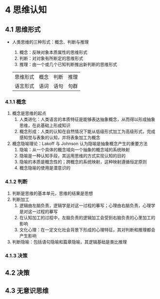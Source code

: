 # 4 思维认知

## 4.1 思维形式

- 人类思维的三种形式：概念、判断与推理
    1. 概念：反映对象本质属性的思维形式
    2. 判断：对对象有所断定的思维形式
    3. 推理：由一个或几个已知判断推出新判断的思维形式

    |          |       |       |       |
    | :------: | :---: | :---: | :---: |
    | 思维形式 | 概念  | 判断  | 推理  |
    | 语言形式 | 语词  | 语句  | 句群  |

### 4.1.1 概念
1. 概念是思维的起点
    1. 人类进化：人类语言的本质特征是能够表达抽象概念，从而得以形成抽象思维，在此基础上形成知识
    2. 概念形成：人类的认知在自然情况下能从低级形式加工为高级形式，完成感知觉与表象的认知，并将表象加工为概念
2. 概念隐喻理论：$\text{Lakoff}$ 与 $\text{Johnson}$ 认为隐喻是抽象概念产生的重要方法
    1. 隐喻：从一个具体的概念域向一个抽象的概念域的系统映射
    2. 隐喻是一种认知手段，其运用思维的方式实现认知的目的
    3. 隐喻的本质是概念性的；跨概念的系统映射，这种映射遵循恒定原则
    4. 概念隐喻的使用是潜意识的

### 4.1.2 判断
1. 判断是思维的基本单元，思维的结果是思想
2. 判断加工
    1. 逻辑由左脑负责，逻辑学是对这一过程的摹写；心理由右脑负责，心理学是对这一过程的摹写
    2. 在认知加工的过程中，左脑负责的逻辑加工会受到右脑负责的心里加工的影响
    3. 文化心理：在一定文化社会背景下形成的心理特征，其对判断和推理都会产生影响
3. 判断隐喻：包括语句隐喻和篇章隐喻，其逻辑基础是类比推理

### 4.1.3 决策

## 4.2 决策

## 4.3 无意识思维

<style>
    div[class$="typeset__scrollwrap"] {
        display: flex;
        flex-direction: row;
        justify-content: center;
    }
    th {
        display: none;
    }
</style>

